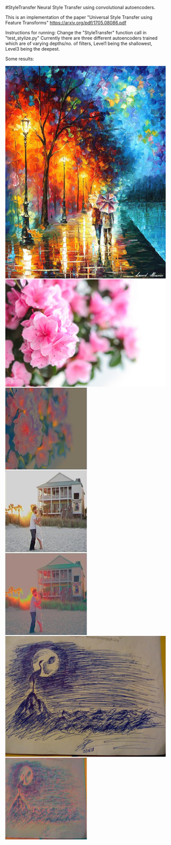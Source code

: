 #StyleTransfer
Neural Style Transfer using convolutional autoencoders.

This is an implementation of the paper "Universal Style Transfer using Feature Transforms" https://arxiv.org/pdf/1705.08086.pdf


Instructions for running:
Change the "StyleTransfer" function call in "test_stylize.py"[](test_stylize.py)
Currently there are three different autoencoders trained which are of varying depths/no. of filters,
Level1 being the shallowest, Level3 being the deepest.

Some results:



![Plus](sample/style_imgs/original/LOVE-BY-THE-PALETTE.jpg)
![This](sample/content_imgs/original/pexels-photo-1004684.jpeg)
![gives this](sample/examples/1.jpeg)
![This](sample/examples/11.jpeg)
![gives this](sample/examples/7.jpeg)
![This](sample/content_imgs/original/IMG_20180628_222617.jpg)
![gives this](sample/examples/lvl3.jpeg)


